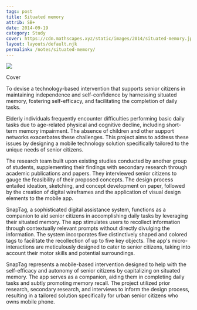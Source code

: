 ```yaml
---
tags: post
title: Situated memory
attrib: SB+
date: 2014-09-19
category: Study
cover: https://cdn.mathscapes.xyz/static/images/2014/situated-memory.jpg
layout: layouts/default.njk
permalink: /notes/situated-memory/
--- 
```


<img src="https://cdn.mathscapes.xyz/static/images/2014/situated-memory.jpg"/>

Cover 

To devise a technology-based intervention that supports senior citizens in maintaining independence and self-confidence by harnessing situated memory, fostering self-efficacy, and facilitating the completion of daily tasks.

Elderly individuals frequently encounter difficulties performing basic daily tasks due to age-related physical and cognitive decline, including short-term memory impairment. The absence of children and other support networks exacerbates these challenges. This project aims to address these issues by designing a mobile technology solution specifically tailored to the unique needs of senior citizens.

The research team built upon existing studies conducted by another group of students, supplementing their findings with secondary research through academic publications and papers. They interviewed senior citizens to gauge the feasibility of their proposed concepts. The design process entailed ideation, sketching, and concept development on paper, followed by the creation of digital wireframes and the application of visual design elements to the mobile app.

SnapTag, a sophisticated digital assistance system, functions as a companion to aid senior citizens in accomplishing daily tasks by leveraging their situated memory. The app stimulates users to recollect information through contextually relevant prompts without directly divulging the information. The system incorporates five distinctively shaped and colored tags to facilitate the recollection of up to five key objects. The app's micro-interactions are meticulously designed to cater to senior citizens, taking into account their motor skills and potential surroundings.

SnapTag represents a mobile-based intervention designed to help with the self-efficacy and autonomy of senior citizens by capitalizing on situated memory. The app serves as a companion, aiding them in completing daily tasks and subtly promoting memory recall. The project utilized prior research, secondary research, and interviews to inform the design process, resulting in a tailored solution specifically for urban senior citizens who owns mobile phone.